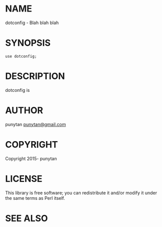 # NAME

dotconfig - Blah blah blah

# SYNOPSIS

    use dotconfig;

# DESCRIPTION

dotconfig is

# AUTHOR

punytan <punytan@gmail.com>

# COPYRIGHT

Copyright 2015- punytan

# LICENSE

This library is free software; you can redistribute it and/or modify
it under the same terms as Perl itself.

# SEE ALSO
